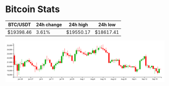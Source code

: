 # Bitcoin Stats

BTC/USDT|24h change|24h high|24h low|
|---|---|---|---|
|$19398.46|3.61%|$19550.17|$18617.41|

<img src="./chart.svg">
